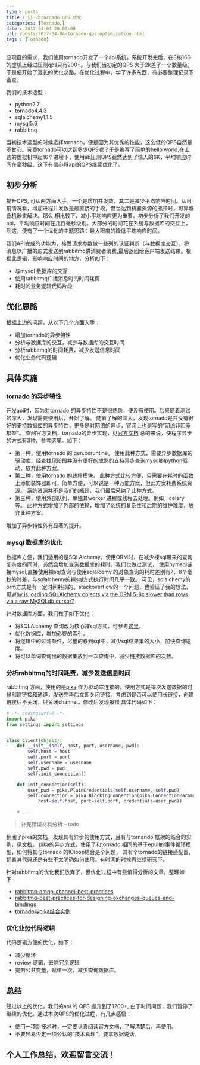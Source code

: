```yaml
---
type : posts
title : 记一次tornado QPS 优化
categories: [Tornado,] 
date : 2017-04-04 20:00:00
url: /posts/2017-04-04-tornado-qps-optimization.html 
tags : [Tornado]
---
```


应项目的需求，我们使用tornado开发了一个api系统，系统开发完后，在8核16G的虚机上经过压测qps只有200+。与我们当初定的QPS 大于2k差了一个数量级，于是便开始了漫长的优化之路。在优化过程中，学了许多东西，有必要整理记录下备查。

我们的技术选型：
- python2.7
- tornado4.4.3
- sqlalchemy1.1.5
- mysql5.6
- rabbitmq

当初技术选型的时候选择tornado，便是因为其优秀的性能，这么低的QPS自然是不甘心。究竟tornado可以达到多少QPS呢？于是编写了简单的hello world,在上边的虚拟机中起16个进程下，使用ab压测QPS竟然达到了惊人的6K，平均响应时间在毫秒级。这下有信心将api的QPS继续优化了。
<!-- more -->
## 初步分析

提升QPS, 可从两方面入手，一个是增加并发数，其二是减少平均响应时间。从目前情况看，增加进程并发数是最直接的手段，但当达到机器资源的瓶颈时，可靠堆叠机器来解决。那么
相比较下，减小平均响应更为重要。初步分析了我们开发的api，平均响应时间在几百毫秒级别。大部分的时间花在系统与数据库的交互上，到这，便有了一个优化的主题思路：最大限度的降低平均响应时间。

我们API完成的功能为，接受请求参数做一些列的认证判断（与数据库交互），将消息以广播的形式发送到rabbitmq供消费者消费,最后返回给客户端发送结果。根据此逻辑，影响响应时间的地方，分析如下：

- 与mysql 数据库的交互
- 使用rabbitmq广播消息时的时间耗费
- 耗时的业务逻辑代码片段

## 优化思路

根据上边的问题，从以下几个方面入手：

- 增加tornado的异步特性
- 分析与数据库的交互，减少与数据库的交互时间
- 分析rabbitmq的时间耗费，减少发送信息时间
- 优化业务代码逻辑

## 具体实施

### tornado 的异步特性

开发api时，因为对tornado 的异步特性不是很熟悉，便没有使用。后来随着测试的深入，发现需要使用后，开始了解。
随着了解的深入，发现tornado是并没有很好的支持数据库的异步特性，更多是对网络的异步，官网上也是写的”网络非阻塞框架“。
查阅官方文档，tornado的异步实现，见[官方文档](http://www.tornadoweb.org/en/stable/guide/async.html)
总的来说，使程序异步的方式有3种，参考[这里](https://juejin.im/post/588e0de45c497d0056cadcbf)。如下：
- 第一种，使用tornado 的 gen.coruntine。
    使用此种方式，需要异步数据库的驱动库，经查找现阶段并没有很好的成熟的支持异步查询mysql的python驱动，放弃此种方案。
- 第二种，使用tornado 的线程模块。
    此种方式比较方便，只需要在耗时的函数上添加装饰器即可，简单方便，可以说是一种万能方案，但此方案耗费系统资源。
    系统资源并不是我们的瓶颈，我们最后采纳了此种方式。
- 第三种，使用外部队列，单独其worker 进程或线程去处理。例如，celery 等。
    此种方式增加了外部的依赖，增加了系统的复杂性和后期的维护难度，放弃此种方案。

增加了异步特性外有显著的提升。

### mysql 数据库的优化

数据库方便，我们适用的是SQLAlchemy。使用ORM时，在减少裸sql带来的查询复杂度的同时，必然会增加查询数据库的耗时。我们也做过测试，
使用pymsql链接mysql,直接使用裸sql查询与使用sqlalcemy 的对象查询的耗时差别有7、8个毫秒的时差，与sqlalchemy的裸sql方式执行时间几乎一致。
可见，sqlalchemy的orm方式是有一定时间耗损的。stackoverflow的一个问题，也验证了我的想法，见[Why is loading SQLAlchemy objects via the ORM 5-8x slower than rows via a raw MySQLdb cursor?](http://stackoverflow.com/questions/23185319/why-is-loading-sqlalchemy-objects-via-the-orm-5-8x-slower-than-rows-via-a-raw-my)

针对数据库方面，我们做了如下优化：
- 将SQLAlchemy 查询改为核心裸sql方式，可参考[这里](http://docs.sqlalchemy.org/en/latest/faq/performance.html#result-fetching-slowness-orm)。
- 优化数据库，增加必要的索引。
- 将逻辑中的过滤条件，尽量的移到sql中，减少sql结果集的大小，加快查询速度。
- 将可以单词查询出的数据集放到一次查询中，减少链接数据库的次数。


### 分析rabbitmq的时间耗费，减少发送信息时间

rabbitmq 方面，使用的是[pika](https://pika.readthedocs.io/en/0.10.0/) 作为驱动库连接的，使用方式是每次发送数据的时候创建链接和通道，发送完毕后立即关闭链接。考虑到是否可以使用长链接，创建链接后不关闭，只关闭channel。修改后发现报错,具体代码如下：

```python
# -*- coding:utf-8 -*-
import pika
from settings import settings


class Client(object):
    def __init__(self, host, port, username, pwd):
        self.host = host
        self.port = port
        self.username = username
        self.pwd = pwd
        self.init_connection()

    def init_connection(self):
        user_pwd = pika.PlainCredentials(self.username, self.pwd)
        self.connection = pika.BlockingConnection(pika.ConnectionParameters(
            host=self.host, port=self.port, credentials=user_pwd))

    # ... 
```
>补充错误材料分析 - todo

翻阅了pika的文档，发现其有异步的使用方式，且有与tornando 框架的结合的实例，见[文档](https://pika.readthedocs.io/en/0.10.0/examples/asynchronous_publisher_example.html)。
pika的异步方式，使用了和tornado 相同的基于epull的事件循环模型，如何将其与tornado 的IOloop结合是个问题，
其有个tornado的链接适配器，翻看其代码还是有些不太明确如何使用，有时间的时候再继续研究下。

针对rabbitmq的优化我们放弃了，但优化过程中有些值得分析的文章，整理如下：
- [rabbitmq-amqp-channel-best-practices](https://www.oschina.net/translate/rabbitmq-amqp-channel-best-practices)
- [rabbitmq-best-practices-for-designing-exchanges-queues-and-bindings](https://derickbailey.com/2015/09/02/rabbitmq-best-practices-for-designing-exchanges-queues-and-bindings/)
- [tornado与pika结合实例](https://reminiscential.wordpress.com/2012/04/07/realtime-notification-delivery-using-rabbitmq-tornado-and-websocket/)


### 优化业务代码逻辑

代码逻辑方便的优化，如下：
- 减少循环
- review 逻辑，去除冗余逻辑
- 提去公共变量，赋值一次，减少查询数据库。


## 总结

经过以上的优化，我们的api 的 QPS 提升到了1200+, 由于时间问题，我们暂停了继续的优化。通过本次QPS的优化过程，有几点感悟：
- 使用一项新技术时，一定要认真阅读官方文档，了解清楚后，再使用。
- 不要轻易否定一项公认的“技术真理”，要拿数据说话。


## 个人工作总结，欢迎留言交流！

